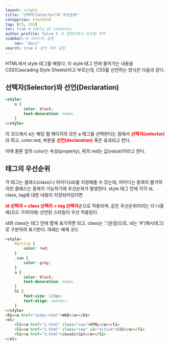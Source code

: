 ```yaml
---
layout: single
title: "선택자(Selector)와 우선순위"
categories: FrontEnd
tag: [CS, CSS]
toc: true # table of contents
author_profile: false # 각 콘텐츠에서 프로필 여부
sidebar: # 사이드바 설정
    nav: "docs"
search: true # 검색 여부 설정
---
```


<style>
    .r {
        color: red;
    }
</style>

HTML에서 style 태그를 배웠다. 이 style 태그 안에 들어가는 내용을 CSS(Cascading Style Sheets)라고 부르는데, CSS를 선언하는 방식은 다음과 같다.

## 선택자(Selector)와 선언(Declaration)

```html
<style>
    a {
        color: black;
        text-decoration: none;
    }
</style>
```
<strong class="r"></strong>
이 코드에서 a는 해당 웹 페이지의 모든 a 태그를 선택한다는 점에서 <strong class="r">선택자(selector)</strong>라 하고, color:red; 부분을 <strong class="r">선언(declaration)</strong> 혹은 효과라고 한다.

이때 콜론 앞의 color는 속성(property), 뒤의 red는 값(value)이라고 한다.

## 태그의 우선순위

각 태그는 클래스(class)나 아이디(id)를 지정해줄 수 있는데, 아이디는 중복이 불가하지만 클래스는 중복이 가능하기에 우선순위가 발생한다. style 태그 안에 각각 id, class, tag에 대한 내용이 지정되어있다면

<strong class="r">id 선택자 > class 선택자 > tag 선택자</strong>순으로 적용되며, 같은 우선순위끼리는 더 나중에(코드 가까이에) 선언된 스타일이 우선 적용된다.

id와 class는 태그 안에 함께 표기하면 되고, class는 '.'(온점)으로, id는 '#'(해시태그)로 구분하여 표기한다. 아래는 예제 코드

```html
<style>
    #active {
        color: red;
    }
    .saw {
        color: gray;
    }
    a {
        color: black;
        text-decoration: none;
    }
    h1 {
        font-size: 120px;
        text-align: center;
    }
</style>
<h1><a href="index.html">WEB</a></h1>
<ol>
    <li><a href="1.html" class="saw">HTML</a></li>
    <li><a href="2.html" class="saw" id="active">CSS</a></li>
    <li><a href="3.html">JavaScript</a></li>
</ol>
```

